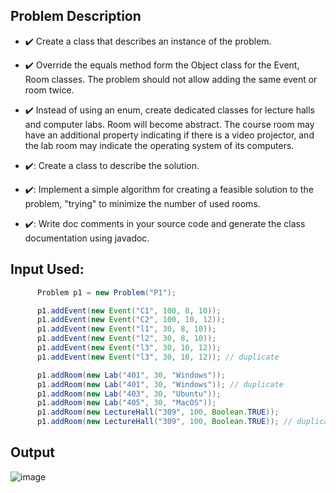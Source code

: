 ## Problem Description
  - :heavy_check_mark: Create a class that describes an instance of the problem.
  - :heavy_check_mark: Override the equals method form the Object class for the Event, Room classes. The problem should not allow adding the same event or room twice.
  - :heavy_check_mark: Instead of using an enum, create dedicated classes for lecture halls and computer labs. Room will become abstract. The course room may have an additional property indicating if there is a video projector, and the lab room may indicate the operating system of its computers.
 
  - ✔️: Create a class to describe the solution.
  - ✔️: Implement a simple algorithm for creating a feasible solution to the problem, "trying" to minimize the number of used rooms.
  - ✔️: Write doc comments in your source code and generate the class documentation using javadoc.


## Input Used:
  ```java
        Problem p1 = new Problem("P1");

        p1.addEvent(new Event("C1", 100, 8, 10));
        p1.addEvent(new Event("C2", 100, 10, 12));
        p1.addEvent(new Event("l1", 30, 8, 10));
        p1.addEvent(new Event("l2", 30, 8, 10));
        p1.addEvent(new Event("l3", 30, 10, 12));
        p1.addEvent(new Event("l3", 30, 10, 12)); // duplicate

        p1.addRoom(new Lab("401", 30, "Windows"));
        p1.addRoom(new Lab("401", 30, "Windows")); // duplicate
        p1.addRoom(new Lab("403", 30, "Ubuntu"));
        p1.addRoom(new Lab("405", 30, "MacOS"));
        p1.addRoom(new LectureHall("309", 100, Boolean.TRUE));
        p1.addRoom(new LectureHall("309", 100, Boolean.TRUE)); // duplicate
  ```

## Output
![image](https://user-images.githubusercontent.com/61457770/156240194-e66305b5-0279-4339-aaff-e33e542d41bf.png)
